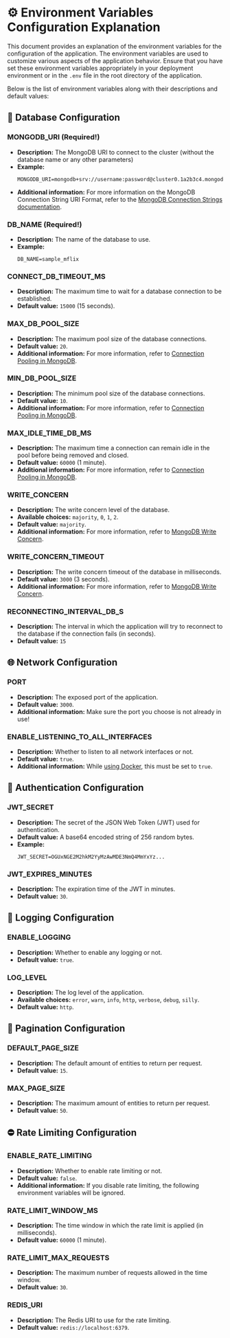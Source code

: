 # ⚙️ Environment Variables Configuration Explanation

This document provides an explanation of the environment variables for the configuration of the application. The environment variables are used to customize various aspects of the application behavior. Ensure that you have set these environment variables appropriately in your deployment environment or in the `.env` file in the root directory of the application.

Below is the list of environment variables along with their descriptions and default values:

## 💾 Database Configuration

### MONGODB_URI (Required!)

- **Description:** The MongoDB URI to connect to the cluster (without the database name or any other parameters)
- **Example:**
  ```env
  MONGODB_URI=mongodb+srv://username:password@cluster0.1a2b3c4.mongodb.net/
  ```
- **Additional information:** For more information on the MongoDB Connection String URI Format, refer to the [MongoDB Connection Strings documentation](https://docs.mongodb.com/manual/reference/connection-string/).

### DB_NAME (Required!)

- **Description:** The name of the database to use.
- **Example:**
  ```env
  DB_NAME=sample_mflix
  ```

### CONNECT_DB_TIMEOUT_MS

- **Description:** The maximum time to wait for a database connection to be established.
- **Default value:** `15000` (15 seconds).

### MAX_DB_POOL_SIZE

- **Description:** The maximum pool size of the database connections.
- **Default value:** `20`.
- **Additional information:** For more information, refer to [Connection Pooling in MongoDB](https://mongodb.com/blog/post/server-side-connections-are-coming-to-the-node-js-driver).

### MIN_DB_POOL_SIZE

- **Description:** The minimum pool size of the database connections.
- **Default value:** `10`.
- **Additional information:** For more information, refer to [Connection Pooling in MongoDB](https://mongodb.com/blog/post/server-side-connections-are-coming-to-the-node-js-driver).

### MAX_IDLE_TIME_DB_MS

- **Description:** The maximum time a connection can remain idle in the pool before being removed and closed.
- **Default value:** `60000` (1 minute).
- **Additional information:** For more information, refer to [Connection Pooling in MongoDB](https://mongodb.com/blog/post/server-side-connections-are-coming-to-the-node-js-driver).

### WRITE_CONCERN

- **Description:** The write concern level of the database.
- **Available choices:** `majority`, `0`, `1`, `2`.
- **Default value:** `majority`.
- **Additional information:** For more information, refer to [MongoDB Write Concern](https://mongodb.com/docs/manual/reference/write-concern/).

### WRITE_CONCERN_TIMEOUT

- **Description:** The write concern timeout of the database in milliseconds.
- **Default value:** `3000` (3 seconds).
- **Additional information:** For more information, refer to [MongoDB Write Concern](https://mongodb.com/docs/manual/reference/write-concern/).

### RECONNECTING_INTERVAL_DB_S

- **Description:** The interval in which the application will try to reconnect to the database if the connection fails (in seconds).
- **Default value:** `15`

## 🌐 Network Configuration

### PORT

- **Description:** The exposed port of the application.
- **Default value:** `3000`.
- **Additional information:** Make sure the port you choose is not already in use!

### ENABLE_LISTENING_TO_ALL_INTERFACES

- **Description:** Whether to listen to all network interfaces or not.
- **Default value:** `true`.
- **Additional information:** While [using Docker](dockerStart.md), this must be set to `true`.

## 🔐 Authentication Configuration

### JWT_SECRET

- **Description:** The secret of the JSON Web Token (JWT) used for authentication.
- **Default value:** A base64 encoded string of 256 random bytes.
- **Example:**
  ```env
  JWT_SECRET=OGUxNGE2M2hkM2YyMzAwMDE3NmQ4MmYxYz...
  ```

### JWT_EXPIRES_MINUTES

- **Description:** The expiration time of the JWT in minutes.
- **Default value:** `30`.

## 📝 Logging Configuration

### ENABLE_LOGGING

- **Description:** Whether to enable any logging or not.
- **Default value:** `true`.

### LOG_LEVEL

- **Description:** The log level of the application.
- **Available choices:** `error`, `warn`, `info`, `http`, `verbose`, `debug`, `silly`.
- **Default value:** `http`.

## 📖 Pagination Configuration

### DEFAULT_PAGE_SIZE

- **Description:** The default amount of entities to return per request.
- **Default value:** `15`.

### MAX_PAGE_SIZE

- **Description:** The maximum amount of entities to return per request.
- **Default value:** `50`.

## ⛔ Rate Limiting Configuration

### ENABLE_RATE_LIMITING

- **Description:** Whether to enable rate limiting or not.
- **Default value:** `false`.
- **Additional information:** If you disable rate limiting, the following environment variables will be ignored.

### RATE_LIMIT_WINDOW_MS

- **Description:** The time window in which the rate limit is applied (in milliseconds).
- **Default value:** `60000` (1 minute).

### RATE_LIMIT_MAX_REQUESTS

- **Description:** The maximum number of requests allowed in the time window.
- **Default value:** `30`.

### REDIS_URI

- **Description:** The Redis URI to use for the rate limiting.
- **Default value:** `redis://localhost:6379`.
